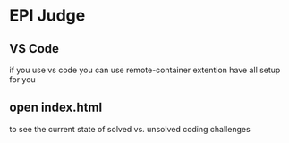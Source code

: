# EPI Judge

## VS Code
if you use vs code you can use remote-container extention have all setup for you

## open index.html
to see the current state of solved vs. unsolved coding challenges
